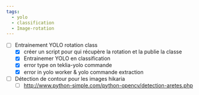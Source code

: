 ```yaml
---
tags:
  - yolo
  - classification
  - Image-rotation
---
```

- [ ] Entrainement YOLO rotation class
	- [x] créer un script pour qui récupère la rotation et la publie la classe
	- [x] Entrainemer YOLO en classification
	- [x] error type on teklia-yolo commande 
	- [x] error in yolo worker & yolo commande extraction
- [ ] Détection de contour pour les images hikaria
	- [ ] http://www.python-simple.com/python-opencv/detection-aretes.php
